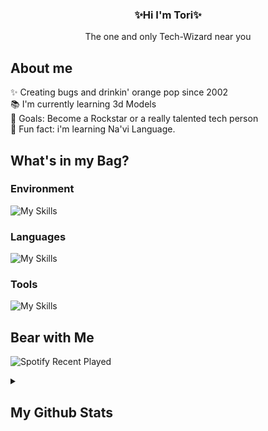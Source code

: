 <h3 align="center">✨Hi I'm Tori✨</h3>
<p align="center">The one and only Tech-Wizard near you</p>


## About me

<p align="left">
  ✨ Creating bugs and drinkin' orange pop since 2002 
  <br>📚 I'm currently learning 3d Models 
  <br>🎯 Goals: Become a Rockstar or a really talented tech person
  <br>🎲 Fun fact: i'm learning Na'vi Language.
</p>

## What's in my Bag?

### Environment

![My Skills](https://go-skill-icons.vercel.app/api/icons?i=fedora,vscode,firefox,ubuntu,systemd,tailscale&perline=7)

### Languages

![My Skills](https://go-skill-icons.vercel.app/api/icons?i=php,html,css,js,mysql,python&perline=7)

### Tools

![My Skills](https://go-skill-icons.vercel.app/api/icons?i=discord,github,git,blender,obsidian,canva,ps,notion&perline=6)


## Bear with Me

 ![Spotify Recent Played](https://spotify-recently-played-readme.vercel.app/api?user=wew9qnv8srmvf8ddrkupui4pq)
 
 
<details>
    <summary><h2>My Github Stats</h2></summary>
    <figure>
        <img src="https://github-readme-stats.vercel.app/api?username=torigabrielle&hide_border=true&theme=transparent" />
        <img src="https://github-readme-stats.vercel.app/api/top-langs/?username=torigabrielle&langs_count=8&layout=compact&hide_border=true&theme=transparent" />
    </figure>
</details>
